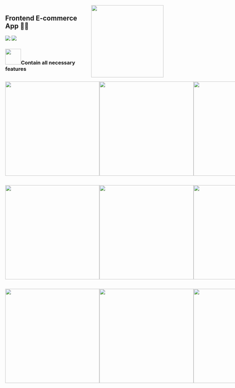 <img align='right' src="https://media.giphy.com/media/M9gbBd9nbDrOTu1Mqx/giphy.gif" width="230">
 
## Frontend E-commerce App 👨‍💻

[![](https://img.shields.io/badge/Facebook-AnhQuanNguyen-blue)](https://www.facebook.com/anhquan291/)
[![](https://img.shields.io/badge/Gmail-anhquan291%40gmail.com-red)](mailto:anhquan291@gmail.com)

### <img src="https://media.giphy.com/media/VgCDAzcKvsR6OM0uWg/giphy.gif" width="50">Contain all necessary features 

<div style="display: flex; margin-top: 30px">
 <img src="https://i.imgur.com/oJqL4FG.png" width="300">
 <img src="https://i.imgur.com/p3EwDuz.png" width="300">
 <img src="https://i.imgur.com/2V2bjJz.png" width="300">
</div>
<div style="display: flex; margin-top: 30px">
 <img src="https://i.imgur.com/xvcx4O0.png" width="300">
 <img src="https://i.imgur.com/Sj49rlK.png" width="300">
 <img src="https://i.imgur.com/Odh9i7n.png" width="300">
</div>
<div style="display: flex; margin-top: 30px">
 <img src="https://i.imgur.com/vnbPrl4.png" width="300">
 <img src="https://i.imgur.com/mT5Vjmj.png" width="300">
 <img src="https://i.imgur.com/jW4IBYK.png" width="300">
</div>





